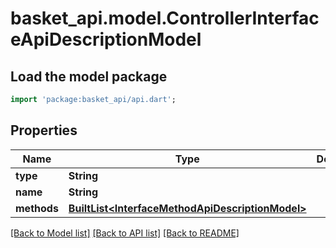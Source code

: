 # basket_api.model.ControllerInterfaceApiDescriptionModel

## Load the model package
```dart
import 'package:basket_api/api.dart';
```

## Properties
Name | Type | Description | Notes
------------ | ------------- | ------------- | -------------
**type** | **String** |  | [optional] 
**name** | **String** |  | [optional] 
**methods** | [**BuiltList&lt;InterfaceMethodApiDescriptionModel&gt;**](InterfaceMethodApiDescriptionModel.md) |  | [optional] 

[[Back to Model list]](../README.md#documentation-for-models) [[Back to API list]](../README.md#documentation-for-api-endpoints) [[Back to README]](../README.md)


